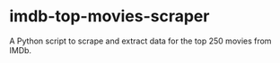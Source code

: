 # imdb-top-movies-scraper
A Python script to scrape and extract data for the top 250 movies from IMDb.
